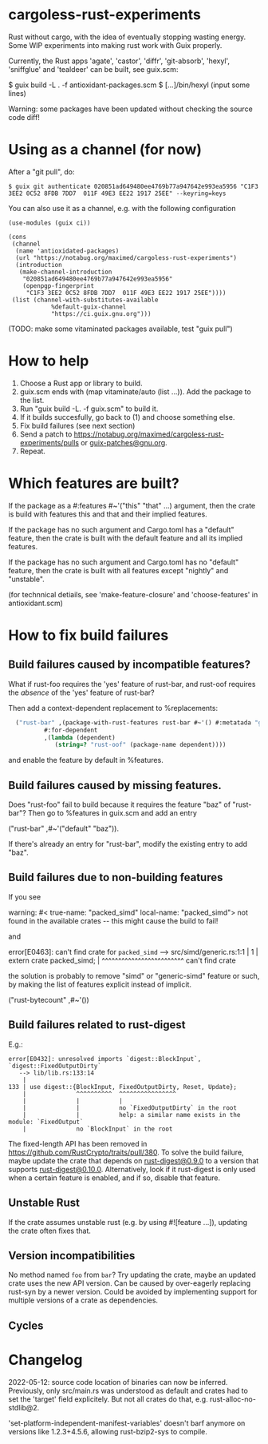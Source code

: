 # cargoless-rust-experiments

Rust without cargo, with the idea of eventually stopping wasting energy.  Some WIP experiments into making rust work with Guix properly.

Currently, the Rust apps 'agate', 'castor', 'diffr', 'git-absorb', 'hexyl', 'sniffglue' and 'tealdeer' can be built, see guix.scm:

$ guix build -L . -f antioxidant-packages.scm
$ [...]/bin/hexyl
(input some lines)

Warning: some packages have been updated without checking the source code diff!

# Using as a channel (for now)

After a "git pull", do:

```
$ guix git authenticate 020851ad649480ee4769b77a947642e993ea5956 "C1F3 3EE2 0C52 8FDB 7DD7  011F 49E3 EE22 1917 25EE" --keyring=keys
```

You can also use it as a channel, e.g. with the following configuration
```
(use-modules (guix ci))

(cons
 (channel
  (name 'antioxidated-packages)
  (url "https://notabug.org/maximed/cargoless-rust-experiments")
  (introduction
   (make-channel-introduction
    "020851ad649480ee4769b77a947642e993ea5956"
    (openpgp-fingerprint
     "C1F3 3EE2 0C52 8FDB 7DD7  011F 49E3 EE22 1917 25EE"))))
 (list (channel-with-substitutes-available
            %default-guix-channel
            "https://ci.guix.gnu.org")))
```

(TODO: make some vitaminated packages available, test "guix pull")

# How to help

  1. Choose a Rust app or library to build.
  2. guix.scm ends with (map vitaminate/auto (list ...)). Add the package to the list.
  3. Run "guix build -L. -f guix.scm" to build it.
  4. If it builds succesfully, go back to (1) and choose something else.
  5. Fix build failures (see next section)
  6. Send a patch to <https://notabug.org/maximed/cargoless-rust-experiments/pulls>
     or guix-patches@gnu.org.
  7. Repeat.

# Which features are built?

If the package as a #:features #~'("this" "that" ...) argument, then the crate is
build with features this and that and their implied features.

If the package has no such argument and Cargo.toml has a "default" feature, then the
crate is built with the default feature and all its implied features.

If the package has no such argument and Cargo.toml has no "default" feature, then
the crate is built with all features except "nightly" and "unstable".

(for technnical detiails, see 'make-feature-closure' and 'choose-features' in
antioxidant.scm)

# How to fix build failures

## Build failures caused by incompatible features?

What if rust-foo requires the 'yes' feature of rust-bar, and rust-oof requires
the _absence_ of the 'yes' feature of rust-bar?

Then add a context-dependent replacement to %replacements:

```scheme
  ("rust-bar" ,(package-with-rust-features rust-bar #~'() #:metatada "guix-variant=without-yes")
  	      #:for-dependent
	      ,(lambda (dependent)
	         (string=? "rust-oof" (package-name dependent))))
```

and enable the feature by default in %features.

## Build failures caused by missing features.

Does "rust-foo" fail to build because it requires the feature "baz" of "rust-bar"?
Then go to %features in guix.scm and add an entry

  ("rust-bar" ,#~'("default" "baz")).

If there's already an entry for "rust-bar", modify the existing entry to add "baz".

## Build failures due to non-building features

If you see

  warning: #<<crate-mapping> true-name: "packed_simd" local-name: "packed_simd"> not found in the available crates -- this might cause the build to fail!

and

error[E0463]: can't find crate for `packed_simd`
 --> src/simd/generic.rs:1:1
  |
1 | extern crate packed_simd;
  | ^^^^^^^^^^^^^^^^^^^^^^^^^ can't find crate

the solution is probably to remove "simd" or "generic-simd" feature or such,
by making the list of features explicit instead of implicit.

  ("rust-bytecount" ,#~'())

## Build failures related to rust-digest

E.g.:

```
error[E0432]: unresolved imports `digest::BlockInput`, `digest::FixedOutputDirty`
   --> lib/lib.rs:133:14
    |
133 | use digest::{BlockInput, FixedOutputDirty, Reset, Update};
    |              ^^^^^^^^^^  ^^^^^^^^^^^^^^^^
    |              |           |
    |              |           no `FixedOutputDirty` in the root
    |              |           help: a similar name exists in the module: `FixedOutput`
    |              no `BlockInput` in the root
```

The fixed-length API has been removed in <https://github.com/RustCrypto/traits/pull/380>.
To solve the build failure, maybe update the crate that depends on rust-digest@0.9.0
to a version that supports rust-digest@0.10.0.  Alternatively, look if it rust-digest
is only used when a certain feature is enabled, and if so, disable that feature.

## Unstable Rust

If the crate assumes unstable rust (e.g. by using #![feature ...]),
updating the crate often fixes that.

## Version incompatibilities

No method named `foo` from `bar`?  Try updating the crate, maybe an updated crate uses the new API version.  Can be caused by over-eagerly replacing rust-syn by a newer version.  Could be avoided by implementing support for multiple versions of a crate as dependencies.

## Cycles

# Changelog

2022-05-12:
   source code location of binaries can now be inferred.  Previously, only src/main.rs was understood as default and crates had to set the 'target' field explicitely.  But not all crates do that, e.g. rust-alloc-no-stdlib@2.

   'set-platform-independent-manifest-variables' doesn't barf anymore on versions like 1.2.3+4.5.6,
   allowing rust-bzip2-sys to compile.